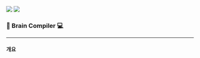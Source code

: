 <div>
<img src="https://capsule-render.vercel.app/api?type=transparent&fontColor=000000&text=Brain-Compiler&height=150&fontSize=60&desc=Since%202022&descAlignY=75&descAlign=60" /><!-- 703ee5 -->
<a href="www.instagram.com/human._.compiler/"><img src="https://img.shields.io/badge/Instagram-ff69b4?style=flat-square&logo=instagram&logoColor=white&link=https://www.instagram.com/human._.compiler/" /></a>
</div>


<h3>🧠 Brain Compiler 💻</h3>
<hr />

<h4>개요</h4>
